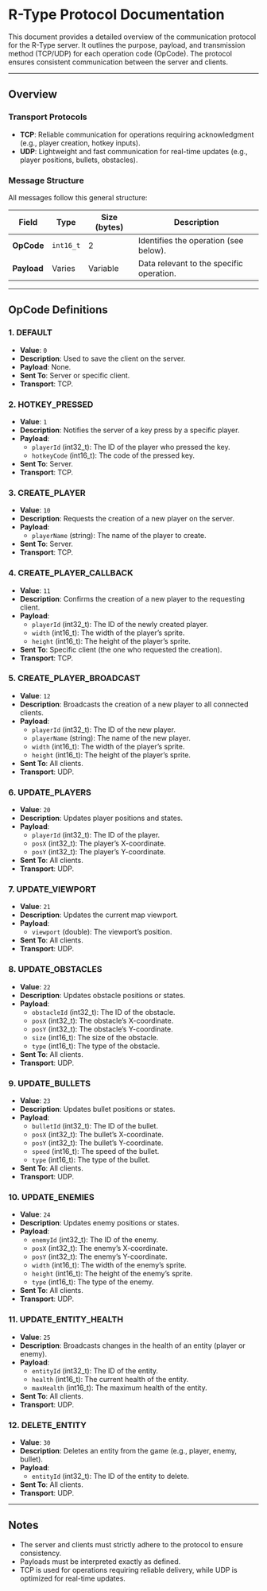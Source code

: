 # R-Type Protocol Documentation

This document provides a detailed overview of the communication protocol for the R-Type server. It outlines the purpose, payload, and transmission method (TCP/UDP) for each operation code (OpCode). The protocol ensures consistent communication between the server and clients.

---

## Overview

### Transport Protocols
- **TCP**: Reliable communication for operations requiring acknowledgment (e.g., player creation, hotkey inputs).
- **UDP**: Lightweight and fast communication for real-time updates (e.g., player positions, bullets, obstacles).

### Message Structure
All messages follow this general structure:

| Field       | Type      | Size (bytes) | Description                               |
|-------------|-----------|--------------|-------------------------------------------|
| **OpCode**  | `int16_t` | 2            | Identifies the operation (see below).     |
| **Payload** | Varies    | Variable     | Data relevant to the specific operation.  |

---

## OpCode Definitions

### 1. **DEFAULT**
- **Value**: `0`
- **Description**: Used to save the client on the server.
- **Payload**: None.
- **Sent To**: Server or specific client.
- **Transport**: TCP.

### 2. **HOTKEY_PRESSED**
- **Value**: `1`
- **Description**: Notifies the server of a key press by a specific player.
- **Payload**:
  - `playerId` (int32_t): The ID of the player who pressed the key.
  - `hotkeyCode` (int16_t): The code of the pressed key.
- **Sent To**: Server.
- **Transport**: TCP.

### 3. **CREATE_PLAYER**
- **Value**: `10`
- **Description**: Requests the creation of a new player on the server.
- **Payload**:
  - `playerName` (string): The name of the player to create.
- **Sent To**: Server.
- **Transport**: TCP.

### 4. **CREATE_PLAYER_CALLBACK**
- **Value**: `11`
- **Description**: Confirms the creation of a new player to the requesting client.
- **Payload**:
  - `playerId` (int32_t): The ID of the newly created player.
  - `width` (int16_t): The width of the player’s sprite.
  - `height` (int16_t): The height of the player’s sprite.
- **Sent To**: Specific client (the one who requested the creation).
- **Transport**: TCP.

### 5. **CREATE_PLAYER_BROADCAST**
- **Value**: `12`
- **Description**: Broadcasts the creation of a new player to all connected clients.
- **Payload**:
  - `playerId` (int32_t): The ID of the new player.
  - `playerName` (string): The name of the new player.
  - `width` (int16_t): The width of the player’s sprite.
  - `height` (int16_t): The height of the player’s sprite.
- **Sent To**: All clients.
- **Transport**: UDP.

### 6. **UPDATE_PLAYERS**
- **Value**: `20`
- **Description**: Updates player positions and states.
- **Payload**:
  - `playerId` (int32_t): The ID of the player.
  - `posX` (int32_t): The player’s X-coordinate.
  - `posY` (int32_t): The player’s Y-coordinate.
- **Sent To**: All clients.
- **Transport**: UDP.

### 7. **UPDATE_VIEWPORT**
- **Value**: `21`
- **Description**: Updates the current map viewport.
- **Payload**:
  - `viewport` (double): The viewport’s position.
- **Sent To**: All clients.
- **Transport**: UDP.

### 8. **UPDATE_OBSTACLES**
- **Value**: `22`
- **Description**: Updates obstacle positions or states.
- **Payload**:
  - `obstacleId` (int32_t): The ID of the obstacle.
  - `posX` (int32_t): The obstacle’s X-coordinate.
  - `posY` (int32_t): The obstacle’s Y-coordinate.
  - `size` (int16_t): The size of the obstacle.
  - `type` (int16_t): The type of the obstacle.
- **Sent To**: All clients.
- **Transport**: UDP.

### 9. **UPDATE_BULLETS**
- **Value**: `23`
- **Description**: Updates bullet positions or states.
- **Payload**:
  - `bulletId` (int32_t): The ID of the bullet.
  - `posX` (int32_t): The bullet’s X-coordinate.
  - `posY` (int32_t): The bullet’s Y-coordinate.
  - `speed` (int16_t): The speed of the bullet.
  - `type` (int16_t): The type of the bullet.
- **Sent To**: All clients.
- **Transport**: UDP.

### 10. **UPDATE_ENEMIES**
- **Value**: `24`
- **Description**: Updates enemy positions or states.
- **Payload**:
  - `enemyId` (int32_t): The ID of the enemy.
  - `posX` (int32_t): The enemy’s X-coordinate.
  - `posY` (int32_t): The enemy’s Y-coordinate.
  - `width` (int16_t): The width of the enemy’s sprite.
  - `height` (int16_t): The height of the enemy’s sprite.
  - `type` (int16_t): The type of the enemy.
- **Sent To**: All clients.
- **Transport**: UDP.

### 11. **UPDATE_ENTITY_HEALTH**
- **Value**: `25`
- **Description**: Broadcasts changes in the health of an entity (player or enemy).
- **Payload**:
  - `entityId` (int32_t): The ID of the entity.
  - `health` (int16_t): The current health of the entity.
  - `maxHealth` (int16_t): The maximum health of the entity.
- **Sent To**: All clients.
- **Transport**: UDP.

### 12. **DELETE_ENTITY**
- **Value**: `30`
- **Description**: Deletes an entity from the game (e.g., player, enemy, bullet).
- **Payload**:
  - `entityId` (int32_t): The ID of the entity to delete.
- **Sent To**: All clients.
- **Transport**: UDP.

---

## Notes
- The server and clients must strictly adhere to the protocol to ensure consistency.
- Payloads must be interpreted exactly as defined.
- TCP is used for operations requiring reliable delivery, while UDP is optimized for real-time updates.

